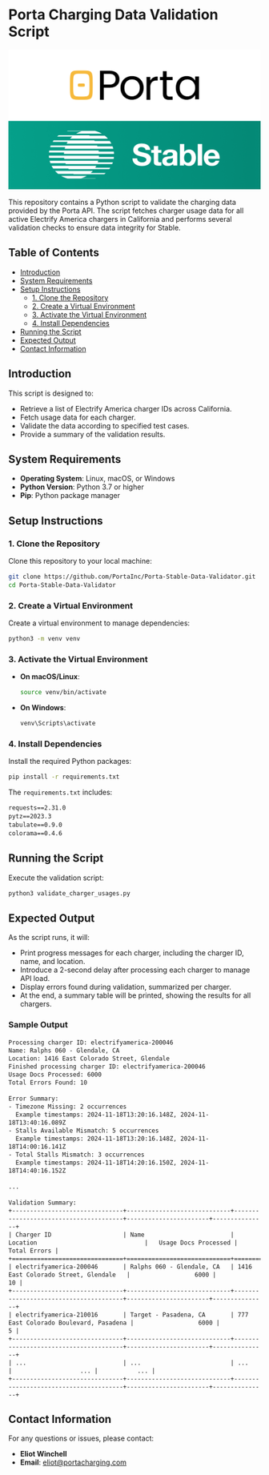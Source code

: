 # Porta Charging Data Validation Script

![Porta // Stable Logos](banner.png)

This repository contains a Python script to validate the charging data provided by the Porta API. The script fetches charger usage data for all active Electrify America chargers in California and performs several validation checks to ensure data integrity for Stable. 

## Table of Contents

- [Introduction](#introduction)
- [System Requirements](#system-requirements)
- [Setup Instructions](#setup-instructions)
  - [1. Clone the Repository](#1-clone-the-repository)
  - [2. Create a Virtual Environment](#2-create-a-virtual-environment)
  - [3. Activate the Virtual Environment](#3-activate-the-virtual-environment)
  - [4. Install Dependencies](#4-install-dependencies)
- [Running the Script](#running-the-script)
- [Expected Output](#expected-output)
- [Contact Information](#contact-information)

## Introduction

This script is designed to:

- Retrieve a list of Electrify America charger IDs across California.
- Fetch usage data for each charger.
- Validate the data according to specified test cases.
- Provide a summary of the validation results.

## System Requirements

- **Operating System**: Linux, macOS, or Windows
- **Python Version**: Python 3.7 or higher
- **Pip**: Python package manager

## Setup Instructions

### 1. Clone the Repository

Clone this repository to your local machine:

```bash
git clone https://github.com/PortaInc/Porta-Stable-Data-Validator.git
cd Porta-Stable-Data-Validator
```

### 2. Create a Virtual Environment

Create a virtual environment to manage dependencies:

```bash
python3 -m venv venv
```

### 3. Activate the Virtual Environment

- **On macOS/Linux**:

  ```bash
  source venv/bin/activate
  ```

- **On Windows**:

  ```bash
  venv\Scripts\activate
  ```

### 4. Install Dependencies

Install the required Python packages:

```bash
pip install -r requirements.txt
```

The `requirements.txt` includes:

```txt
requests==2.31.0
pytz==2023.3
tabulate==0.9.0
colorama==0.4.6
```

## Running the Script

Execute the validation script:

```bash
python3 validate_charger_usages.py
```

## Expected Output

As the script runs, it will:

- Print progress messages for each charger, including the charger ID, name, and location.
- Introduce a 2-second delay after processing each charger to manage API load.
- Display errors found during validation, summarized per charger.
- At the end, a summary table will be printed, showing the results for all chargers.

### Sample Output

```
Processing charger ID: electrifyamerica-200046
Name: Ralphs 060 - Glendale, CA
Location: 1416 East Colorado Street, Glendale
Finished processing charger ID: electrifyamerica-200046
Usage Docs Processed: 6000
Total Errors Found: 10

Error Summary:
- Timezone Missing: 2 occurrences
  Example timestamps: 2024-11-18T13:20:16.148Z, 2024-11-18T13:40:16.089Z
- Stalls Available Mismatch: 5 occurrences
  Example timestamps: 2024-11-18T13:20:16.148Z, 2024-11-18T14:00:16.141Z
- Total Stalls Mismatch: 3 occurrences
  Example timestamps: 2024-11-18T14:20:16.150Z, 2024-11-18T14:40:16.152Z

...

Validation Summary:
+-------------------------------+-----------------------------+---------------------------------------+-----------------------+---------------+
| Charger ID                    | Name                        | Location                              |   Usage Docs Processed |   Total Errors |
+===============================+=============================+=======================================+=======================+===============+
| electrifyamerica-200046       | Ralphs 060 - Glendale, CA   | 1416 East Colorado Street, Glendale   |                  6000 |            10 |
+-------------------------------+-----------------------------+---------------------------------------+-----------------------+---------------+
| electrifyamerica-210016       | Target - Pasadena, CA       | 777 East Colorado Boulevard, Pasadena |                  6000 |             5 |
+-------------------------------+-----------------------------+---------------------------------------+-----------------------+---------------+
| ...                           | ...                         | ...                                   |                   ... |           ... |
+-------------------------------+-----------------------------+---------------------------------------+-----------------------+---------------+
```

## Contact Information

For any questions or issues, please contact:

- **Eliot Winchell**
- **Email**: eliot@portacharging.com
